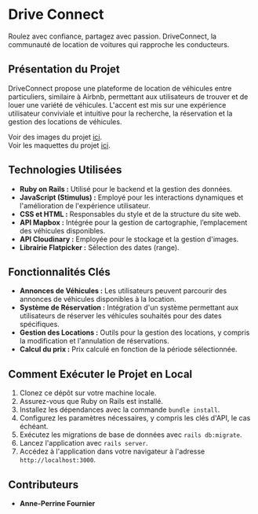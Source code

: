 # Drive Connect

Roulez avec confiance, partagez avec passion.
DriveConnect, la communauté de location de voitures qui rapproche les conducteurs.

## Présentation du Projet

DriveConnect propose une plateforme de location de véhicules entre particuliers, similaire à Airbnb, permettant aux utilisateurs de trouver et de louer une variété de véhicules. L'accent est mis sur une expérience utilisateur conviviale et intuitive pour la recherche, la réservation et la gestion des locations de véhicules.

Voir des images du projet [ici](https://troopl.com/anneperrinefournier/driveconnect).<br>
Voir les maquettes du projet [ici](https://www.figma.com/file/EeC2oDmvyfbte0Tg2ZEUvE/DriveConnect?type=design&node-id=0%3A1&mode=design&t=8ScNKmPmxSoXzAqn-1).

## Technologies Utilisées

- **Ruby on Rails :** Utilisé pour le backend et la gestion des données.
- **JavaScript (Stimulus) :** Employé pour les interactions dynamiques et l'amélioration de l'expérience utilisateur.
- **CSS et HTML :** Responsables du style et de la structure du site web.
- **API Mapbox :** Intégrée pour la gestion de cartographie, l’emplacement des véhicules disponibles.
- **API Cloudinary :** Employée pour le stockage et la gestion d'images.
- **Librairie Flatpicker :** Sélection des dates (range).

## Fonctionnalités Clés

- **Annonces de Véhicules :** Les utilisateurs peuvent parcourir des annonces de véhicules disponibles à la location.
- **Système de Réservation :** Intégration d'un système permettant aux utilisateurs de réserver les véhicules souhaités pour des dates spécifiques.
- **Gestion des Locations :** Outils pour la gestion des locations, y compris la modification et l'annulation de réservations.
- **Calcul du prix :** Prix calculé en fonction de la période sélectionnée.

## Comment Exécuter le Projet en Local

1. Clonez ce dépôt sur votre machine locale.
2. Assurez-vous que Ruby on Rails est installé.
3. Installez les dépendances avec la commande `bundle install`.
4. Configurez les paramètres nécessaires, y compris les clés d'API, le cas échéant.
5. Exécutez les migrations de base de données avec `rails db:migrate`.
6. Lancez l'application avec `rails server`.
7. Accédez à l'application dans votre navigateur à l'adresse `http://localhost:3000`.

## Contributeurs

- **Anne-Perrine Fournier**

